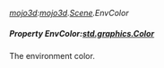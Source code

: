 _[mojo3d](../../modules/mojo3d/mojo3d-module.md):[mojo3d](../../modules/mojo3d/mojo3d-module.md).[Scene](../../modules/mojo3d/mojo3d-scene.md).EnvColor_
##### Property EnvColor:[std.graphics.Color](../../modules/std/std-graphics-color.md)
The environment color.
